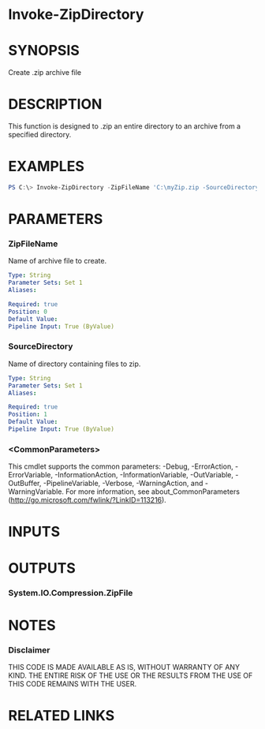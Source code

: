 # Invoke-ZipDirectory# SYNOPSISCreate .zip archive file# DESCRIPTIONThis function is designed to .zip an entire directory to an archive from a specified directory.# EXAMPLES```powershellPS C:\> Invoke-ZipDirectory -ZipFileName 'C:\myZip.zip -SourceDirectory 'C:\MyPersonalFiles'```# PARAMETERS### ZipFileNameName of archive file to create.```yamlType: StringParameter Sets: Set 1Aliases: Required: truePosition: 0Default Value: Pipeline Input: True (ByValue)```### SourceDirectoryName of directory containing files to zip.```yamlType: StringParameter Sets: Set 1Aliases: Required: truePosition: 1Default Value: Pipeline Input: True (ByValue)```### \<CommonParameters\>This cmdlet supports the common parameters: -Debug, -ErrorAction, -ErrorVariable, -InformationAction, -InformationVariable, -OutVariable, -OutBuffer, -PipelineVariable, -Verbose, -WarningAction, and -WarningVariable. For more information, see about_CommonParameters (http://go.microsoft.com/fwlink/?LinkID=113216).# INPUTS# OUTPUTS### System.IO.Compression.ZipFile# NOTES### DisclaimerTHIS CODE IS MADE AVAILABLE AS IS, WITHOUT WARRANTY OF ANY KIND. THE ENTIRE RISK OF THE USE OR THE RESULTS FROM THE USE OF THIS CODE REMAINS WITH THE USER.# RELATED LINKS